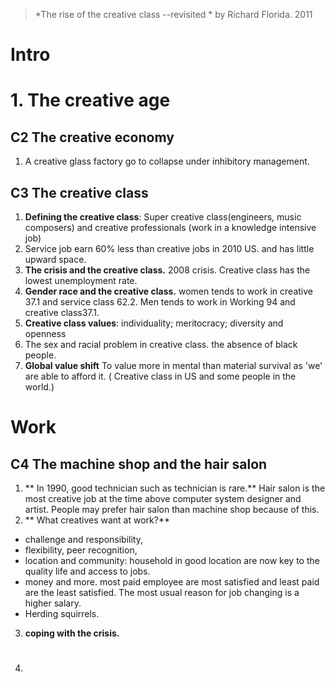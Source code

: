 > *The rise of the creative class --revisited *  by Richard Florida. 2011

# Intro

# 1. The creative age
## C2 The creative economy
1.  A creative glass factory go to collapse under inhibitory management.
## C3 The creative class
1. **Defining the creative class**: Super creative class(engineers, music composers) and creative professionals (work in a knowledge intensive job)
2. Service job earn 60% less than creative jobs in 2010 US. and has little upward space.
3. **The crisis and the creative class.** 2008  crisis. Creative class has the lowest unemployment rate.
4. **Gender race and the creative class.** women tends to work in creative 37.1 and service class 62.2. Men tends to work in Working 94 and creative class37.1.
5. **Creative class values**: individuality; meritocracy; diversity and openness
6. The sex and racial problem in creative class. the absence of black people.
7. **Global value shift** To value more in mental than material survival as 'we' are able to afford it. ( Creative class in US and some people in the world.)

# Work
## C4 The machine shop and the hair salon
1.  ** In 1990, good technician such as technician is rare.** Hair salon is the most creative job at the time above computer system designer and artist. People may prefer hair salon than machine shop because of this. 
2. ** What creatives want at work?** 
- challenge and responsibility, 
- flexibility, peer recognition, 
- location and community: household in good location are now key to the quality life and access to jobs.
- money and more. most paid employee are most satisfied and least paid are the least satisfied. The most usual reason for job changing is a higher salary.
- Herding squirrels.
3. **coping with the crisis.**
4. #
<!--stackedit_data:
eyJoaXN0b3J5IjpbMjkyNTU2MTkyLDY0MTE3NTQyOSwtMTk0ND
MxNjU0NCw1NzM0NjkzODksMTM1MTIyMzE4NCwzNjI3MTEwNTcs
MTAxMTQyNDIxMCwtMjExOTY5MjkyMywxMTMyMDQyMTgxLDY5Nj
czMzcxNywtMTExMzM2ODcyNiw4OTczNDg0OTAsLTE2Njg2NTAx
NjAsOTY4MzkyNjkxLDEzODEzODUwODIsLTExMjAzNDEsMTMwOT
A4OTIzOCwxNDY0NTE4MjEsMzc4MTkzMDM2LC0yMDcxOTY4MjEx
XX0=
-->